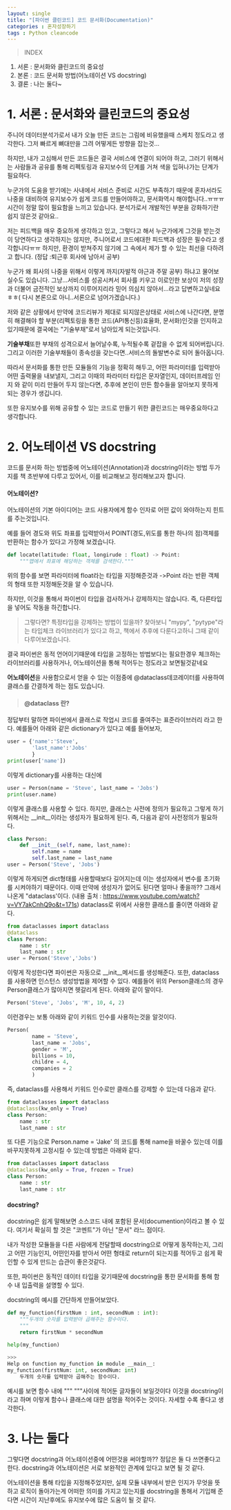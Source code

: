 ```yaml
---
layout: single
title: "[파이썬 클린코드] 코드 문서화(Documentation)"
categories : 혼자성장하기
tags : Python cleancode
---
```


> INDEX
1. 서론 : 문서화와 클린코드의 중요성
2. 본론 : 코드 문서화 방법(어노테이션 VS docstring)
3. 결론 : 나는 둘다~

# 1. 서론 : 문서화와 클린코드의 중요성

주니어 데이터분석가로서 내가 오늘 만든 코드는 그림에 비유했을때 스케치 정도라고 생각한다. 그저 빠르게 뼈대만을 그려 어떻게든 방향을 잡는것...

하지만, 내가 고심해서 만든 코드들은 결국 서비스에 연결이 되어야 하고, 그러기 위해서는 사람들과 공유를 통해 리펙토링과 유지보수의 단계를 거쳐 색을 입혀나가는 단계가 필요하다.

누군가의 도움을 받기에는 사내에서 서비스 준비로 시간도 부족하기 때문에 혼자서라도 나중을 대비하여 유지보수가 쉽게 코드를 만들어야하고, 문서화역시 해야합니다..ㅠㅠㅠ 시간이 정말 많이 필요함을 느끼고 있습니다. 
분석가로서 개발적인 부분을 강화하기란 쉽지 않은것 같아요.. 

저는 피드백을 매우 중요하게 생각하고 있고, 그렇다고 해서 누군가에게 그것을 받는것이 당연하다고 생각하지는 않지만, 주니어로서 코드에대한 피드백과 성장은 필수라고 생각합니다ㅠㅠ 하지만, 환경이 받쳐주지 않기에 그 속에서 제가 할 수 있는 최선을 다하려고 합니다. (정답 :퇴근후 회사에 남아서 공부)

누군가 왜 회사의 나중을 위해서 이렇게 까지(자발적 야근과 주말 공부) 하냐고 물어보실수도 있습니다.
그냥...서비스를 성공시켜서 회사를 키우고 이로인한 보상이 저의 성장과 더불어 금전적인 보상까지 이루어지리라 믿어 의심치 않아서...라고 답변하고싶네요 ㅎㅎ( 다시 본론으로 아니..서론으로 넘어가겠습니다.)

저와 같은 상황에서 만약에 코드리뷰가 제대로 되지않은상태로 서비스에 나간다면, 분명히 해결해야 할 부분(리펙토링을 통한 코드(API통신등)효율화, 문서화)인것을 인지하고 있기때문에 결국에는 "기술부채"로서 남아있게 되는것입니다.

**기술부채**또한 부채의 성격으로서 늘어날수록, 누적될수록 겉잡을 수 없게 되어버립니다. 그리고 이러한 기술부채들이 종속성을 갖는다면..서비스의 돌발변수로 되어 돌아옵니다.

따라서 문서화를 통한 만든 모듈들의 기능을 정확히 해두고, 어떤 파라미터를 입력받아 어떤 출력물을 내보낼지, 그리고 이때의 파라미터 타입은 문자열인지, 데이터프레임 인지 와 같이 미리 만들어 두지 않는다면, 추후에 본인이 만든 함수들을 알아보지 못하게 되는 경우가 생깁니다. 

또한 유지보수를 위해 공유할 수 있는 코드로 만들기 위한 클린코드는 매우중요하다고 생각합니다.

# 2. 어노테이션 VS docstring

코드를 문서화 하는 방법중에 어노테이션(Annotation)과 docstring이라는 방법 두가지를 책 초반부에 다루고 있어서, 이를 비교해보고 정리해보고자 합니다.

#### 어노테이션?
어노테이션의 기본 아이디어는 코드 사용자에게 함수 인자로 어떤 값이 와야하는지 힌트를 주는것입니다. 

예를 들어 경도와 위도 좌표를 입력받아서 POINT(경도,위도를 통한 하나의 점)객체를 반환하는 함수가 있다고 가정해 보겠습니다. 
```python
def locate(latitude: float, longirude : float) -> Point:
	"""맵에서 좌표에 해당하는 객체를 검색한다."""
```

위의 함수를 보면 파라미터에 float라는 타입을 지정해준것과 ->Point 라는 반환 객체의 형태 또한 지정해둔것을 알 수 있습니다. 

하지만, 이것을 통해서 파이썬이 타입을 검사하거나 강제하지는 않습니다. 즉, 다른타입을 넣어도 작동을 하긴합니다. 

> 그렇다면? 특정타입을 강제하는 방법이 있을까?
찾아보니 "mypy", "pytype"라는 타입체크 라이브러리가 있다고 하고, 책에서 추후에 다룬다고하니 그때 같이 다루어보겠습니다.

결국 파이썬은 동적 언어이기때문에 타입을 고정하는 방법보다는 필요한경우 체크하는 라이브러리를 사용하거나, 어노테이션을 통해 적어두는 정도라고 보면될것같네요

**어노테이션**을 사용함으로서 얻을 수 있는 이점중에 @dataclass데코레이터를 사용하여 클래스를 간결하게 하는 점도 있습니다.

>#### @dataclass 란?
정답부터 말하면 파이썬에서 클래스로 작업시 코드를 줄여주는 표준라이브러리 라고 한다.
예를들어 아래와 같은 dictionary가 있다고 예를 들어보자,
```python
user = {'name':'Steve',
		'last_name':'Jobs'
        }
print(user['name'])
```
이렇게 dictionary를 사용하는 대신에
```python
user = Person(name = 'Steve', last_name = 'Jobs')
print(user.name)
```
이렇게 클래스를 사용할 수 있다. 하지만, 클래스는 사전에 정의가 필요하고 그렇게 하기위해서는 __init__이라는 생성자가 필요하게 된다.
즉, 다음과 같이 사전정의가 필요하다.
```python
class Person:
	def __init__(self, name, last_name):
    	self.name = name
        self.last_name = last_name
user = Person('Steve', 'Jobs')
```
이렇게 하게되면 dict형태를 사용할때보다 길어지는데 이는 생성자에서 변수를 초기화를 시켜야하기 때문이다.
이때 만약에 생성자가 없어도 된다면 얼마나 좋을까?? 그래서 나온게 "dataclass'이다.
(내용 출처 : <https://www.youtube.com/watch?v=VY7akCnhQ9o&t=171s>)
dataclass로 위에서 사용한 클래스를 줄이면 아래와 같다.
```python
from dataclasses import dataclass
@dataclass
class Person:
	name : str
    last_name : str
user = Person('Steve','Jobs')
```
이렇게 작성한다면 파이썬은 자동으로 __init__메서드를 생성해준다.
또한, dataclass를 사용하면 인스턴스 생성방법을 제어할 수 있다.
예를들어 위의 Person클래스의 경우 Person클래스가 많아지면 헷갈리게 된다.
아래와 같이 말이다.
```python
Person('Steve', 'Jobs', 'M', 10, 4, 2)
```
이런경우는 보통 아래와 같이 키워드 인수를 사용하는것을 알것이다.
```python
Person(
		name = 'Steve',
        last_name = 'Jobs',
        gender = 'M',
        billions = 10,
        childre = 4,
        companies = 2
        )
```
즉, dataclass를 사용해서 키워드 인수로만 클래스를 강제할 수 있는데 다음과 같다.
```python
from dataclasses import dataclass
@dataclass(kw_only = True)
class Person:
	name : str
    last_name : str
```
또 다른 기능으로 Person.name = 'Jake' 의 코드를 통해 name을 바꿀수 있는데 이를 바꾸지못하게 고정시킬 수 있는데 방법은 아래와 같다.
```python
from dataclasses import dataclass
@dataclass(kw_only = True, frozen = True)
class Person:
	name : str
    last_name : str
```

#### docstring?

docstring은 쉽게 말해보면 소스코드 내에 포함된 문서(documention)이라고 볼 수 있다. 여기서 확실히 할 것은 "코멘트"가 아닌 "문서" 라느 점이다.

내가 작성한 모듈들을 다른 사람에게 전달할때 docstring으로 어떻게 동작하는지, 그리고 어떤 기능인지, 어떤인자를 받아서 어떤 형태로 return이 되는지를 적어두고 쉽게 확인할 수 있게 만드는 습관이 좋은것같다.

또한, 파이썬은 동적인 데이터 타입을 갖기때문에 docstring을 통한 문서화를 통해 함수 내 입출력을 설명할 수 있다.

docstring의 예시를 간단하게 만들어보았다.

```python
def my_function(firstNum : int, secondNum : int):
	"""두개의 숫자를 입력받아 곱해주는 함수이다.
    """
    return firstNum * secondNum
    
help(my_function)

>>> 
Help on function my_function in module __main__:
my_function(firstNum: int, secondNum: int)
    두개의 숫자를 입력받아 곱해주는 함수이다.
```
예시를 보면 함수 내에 """ """사이에 적어둔 글자들이 보일것이다 이것을 docstring이라고 하며 이렇게 함수나 클래스에 대한 설명을 적어주는 것이다.
자세할 수록 좋다고 생각한다.


# 3. 나는 둘다
그렇다면 docstring과 어노테이션중에 어떤것을 써야할까??
정답은 둘 다 쓰면좋다고 한다. docstring과 어노테이션은 서로 보완적인 관계에 있다고 보면 될 것 같다.

어노테이션을 통해 타입을 지정해주었지만, 실제 모듈 내부에서 받은 인지가 무엇을 뜻하고 로직이 돌아가는게 어떠한 의미를 가지고 있는지를 docstring을 통해서 기입해 준다면 시간이 지난후에도 유지보수에 많은 도움이 될 것 같다.